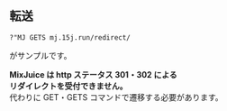 ## 転送

```
?"MJ GETS mj.15j.run/redirect/
```

がサンプルです。

**MixJuice は http ステータス 301・302 による** \
**リダイレクトを受付できません。** \
代わりに GET・GETS コマンドで遷移する必要があります。
